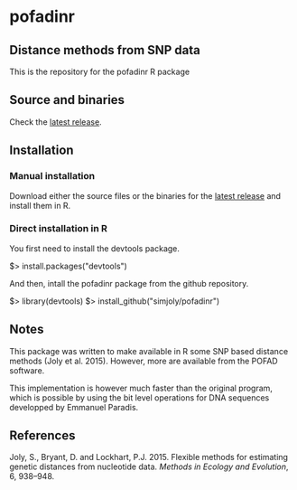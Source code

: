 # pofadinr

## Distance methods from SNP data

This is the repository for the pofadinr R package

## Source and binaries 

Check the [latest release](https://github.com/simjoly/pofadinr/releases).

## Installation

### Manual installation

Download either the source files or the binaries for the [latest release](https://github.com/simjoly/pofadinr/releases) and install them in R.

### Direct installation in R

You first need to install the devtools package.

$> install.packages("devtools")

And then, intall the pofadinr package from the github repository.

$> library(devtools)
$> install_github("simjoly/pofadinr")

## Notes

This package was written to make available in R some SNP based distance methods (Joly et al. 2015). However, more are available from the POFAD software.

This implementation is however much faster than the original program, which is possible by using the bit level operations for DNA sequences developped by Emmanuel Paradis.

## References

Joly, S., Bryant, D. and Lockhart, P.J. 2015. Flexible methods for estimating genetic distances from nucleotide data. *Methods in Ecology and Evolution*, 6, 938–948.